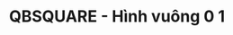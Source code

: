 ---
layout: post
title:  "QBSQUARE - Hình vuông 0 1"
categories: [dp]
code: QBSQUARE
src: QBSQUARE.cpp
---